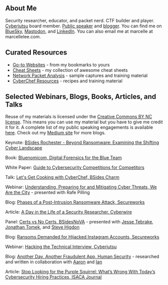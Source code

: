 ## About Me
Security researcher, educator, and packet nerd. CTF builder and player. [Cyberjutsu](https://womenscyberjutsu.org/) board member. [Public speaker]([https://goo.gl/7pXpL8](https://github.com/marcellelee/public-speaking/blob/main/README.md)) and [blogger](https://medium.com/@marcellelee).  You can find me on [BlueSky](https://staging.bsky.app/profile/marcelle.bsky.social), [Mastodon](https://infosec.exchange/@marcelle), and [LinkedIn](https://www.linkedin.com/in/marcellelee/). You can also email me at marcelle at marcellelee.com.  

## Curated Resources
- [Go-to Websites](https://docs.google.com/spreadsheets/d/1AkczyGQbtabSMbxq1P-c7u3NSXlmXqqv3cDoVpTlSoM/edit?usp=sharing) - from my bookmarks to yours
- [Cheat Sheets](https://github.com/marcellelee/cheat-sheets) - my collection of awesome cheat sheets
- [Network Packet Analysis](https://github.com/marcellelee/packet_analysis) - sample captures and training material
- [CyberChef Resources](https://github.com/marcellelee/cyberchef_recipes) - recipes and training material

## Selected Webinars, Blogs, Books, Articles, and Talks
Reuse of my materials is licensed under the [Creative Commons BY NC license](https://creativecommons.org/licenses/by-nc/4.0). This means you can use my material but you have to give me credit it for it. A complete list of my public speaking engagements is available [here](https://goo.gl/7pXpL8). Check out my [Medium site](https://medium.com/@marcellelee) for more blogs.

Keynote: [BSides Rochester - Beyond Ransomware: Examining the Shifting Cyber Landscape](https://diode.zone/w/bBaeKY9gQCxhPWVnQZrgQA)

Book: [Bluenomicom, Digital Forensics for the Blue Team](https://www.splunk.com/en_us/pdfs/gated/ebooks/bluenomicon-the-network-defenders-compendium.pdf)

White Paper: [Guide to Cybersecurity Competitions for Competitors](https://www.nist.gov/system/files/documents/2023/09/29/Guide%20for%20Competitors.pdf)

Talk: [Let's Get Cooking with CyberChef, BSides Charm](https://www.youtube.com/watch?v=kI3EjPPWLmI)

Webinar: [Understanding, Preparing for and Mitigating Cyber Threats, We Are the City](https://www.youtube.com/watch?v=L4hT3VRe4Gk) - presented with Rafe Pilling

Blog: [Phases of a Post-Intrusion Ransomware Attack, Secureworks](https://www.secureworks.com/research/phases-of-a-post-intrusion-ransomware-attack)

Article: [A Day in the Life of a Security Researcher, Cyberwire](https://thecyberwire.com/stories/087f9f0c64b442189a031ace3988e4fc/a-day-in-the-life-of-a-security-researcher)

Panel: [Certs vs No Certs, BSidesNoVA](https://youtu.be/atRK__0nqQk) - presented with [Jesse Tebrake](https://twitter.com/Gato_Whisperer), [Jonathan Tomek](https://twitter.com/sakebomb), and [Steve Higdon](https://twitter.com/stevehigdon) 

Blog: [Ransoms Demanded for Hijacked Instagram Accounts, Secureworks](https://www.secureworks.com/blog/ransoms-demanded-for-hijacked-instagram-accounts)

Webinar: [Hacking the Technical Interview, Cyberjutsu](https://www.brighttalk.com/webcast/14989/464811)

Blog: [Another Day, Another Fraudulent App, Human Security](https://www.humansecurity.com/learn/blog/another-day-another-fraudulent-app) - researched and written in collaboration with [Aaron](https://twitter.com/aaronsdevera) and [Ian](https://twitter.com/palleiko)

Article: [Stop Looking for the Purple Squirrel: What’s Wrong With Today’s Cybersecurity Hiring Practices, ISACA Journal](https://www.isaca.org/resources/isaca-journal/issues/2019/volume-2/stop-looking-for-the-purple-squirrel-whats-wrong-with-todays-cybersecurity-hiring-practices)


